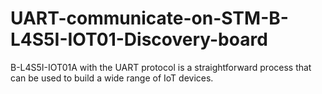 # UART-communicate-on-STM-B-L4S5I-IOT01-Discovery-board
B-L4S5I-IOT01A with the UART protocol is a straightforward process that can be used to build a wide range of IoT devices.
